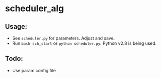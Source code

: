 # scheduler_alg

## Usage:
- See `scheduler.py` for parameters. Adjust and save.
- Run `bash sch_start` or `python scheduler.py`. Python v2.8 is being used.

## Todo:
- Use param config file
